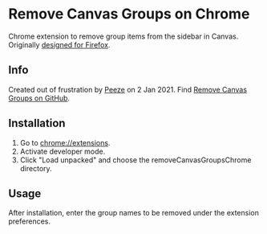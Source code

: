 # Remove Canvas Groups on Chrome
Chrome extension to remove group items from the sidebar in Canvas.
Originally [designed for Firefox](https://github.com/Peeze/removeCanvasGroups).

## Info
Created out of frustration by [Peeze](https://github.com/Peeze) on 2 Jan 2021.
Find [Remove Canvas Groups on GitHub](https://github.com/Peeze/removeCanvasGroupsChrome).

## Installation
1. Go to [chrome://extensions](chrome://extensions).
2. Activate developer mode.
3. Click "Load unpacked" and choose the removeCanvasGroupsChrome directory.

## Usage
After installation, enter the group names to be removed under the extension preferences.
